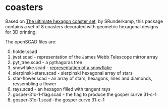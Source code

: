 # coasters

Based on [The ultimate hexagon coaster set](https://www.thingiverse.com/thing:5329867), by SRunderkamp, this package contains a set of 8 coasters decorated with geometric hexagonal designs for 3D printing.

The openSCAD files are:

0. holder.scad 
1. jwst.scad - representation of the James Webb Telescope mirror array
2. pyt_tree.scad - a pythagoras tree
3. snowflake.scad - [representation of a snowflake](https://upload.wikimedia.org/wikipedia/commons/thumb/d/d7/Snowflake_macro_photography_1.jpg/440px-Snowflake_macro_photography_1.jpg)
4. sierpinski-stars.scad - sierpinski hexagonal array of stars
5. star-flower.scad - an array of stars, hexagons, lines and diamonds, ressembling a flower
6. rays.scad - an hexagon filled with tangent rays
7. gosper-31c-1-flag.scad - the flag to produce the gosper curve 31-c-1
8. gosper-31c-1.scad -the gosper curve 31-c-1